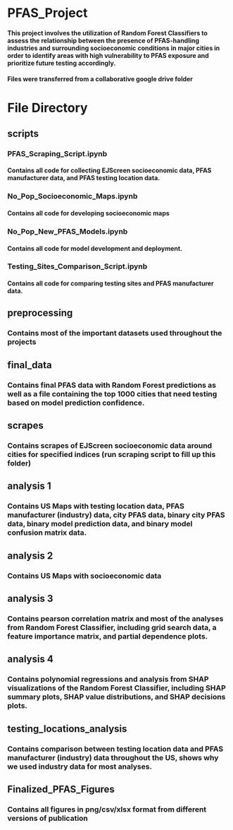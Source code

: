 # PFAS_Project
#### This project involves the utilization of Random Forest Classifiers to assess the relationship between the presence of PFAS-handling industries and surrounding socioeconomic conditions in major cities in order to identify areas with high vulnerability to PFAS exposure and prioritize future testing accordingly. 
#### Files were transferred from a collaborative google drive folder

# File Directory
## scripts
### PFAS_Scraping_Script.ipynb 
#### Contains all code for collecting EJScreen socioeconomic data, PFAS manufacturer data, and PFAS testing location data.

### No_Pop_Socioeconomic_Maps.ipynb 
#### Contains all code for developing socioeconomic maps

### No_Pop_New_PFAS_Models.ipynb 
#### Contains all code for model development and deployment.

### Testing_Sites_Comparison_Script.ipynb
#### Contains all code for comparing testing sites and PFAS manufacturer data.

## preprocessing
### Contains most of the important datasets used throughout the projects

## final_data
### Contains final PFAS data with Random Forest predictions as well as a file containing the top 1000 cities that need testing based on model prediction confidence.

## scrapes
### Contains scrapes of EJScreen socioeconomic data around cities for specified indices (run scraping script to fill up this folder)

## analysis 1
### Contains US Maps with testing location data, PFAS manufacturer (industry) data, city PFAS data, binary city PFAS data, binary model prediction data, and binary model confusion matrix data.

## analysis 2
### Contains US Maps with socioeconomic data

## analysis 3
### Contains pearson correlation matrix and most of the analyses from Random Forest Classifier, including grid search data, a feature importance matrix, and partial dependence plots.

## analysis 4
### Contains polynomial regressions and analysis from SHAP visualizations of the Random Forest Classifier, including SHAP summary plots, SHAP value distributions, and SHAP decisions plots. 

## testing_locations_analysis
### Contains comparison between testing location data and PFAS manufacturer (industry) data throughout the US, shows why we used industry data for most analyses.

## Finalized_PFAS_Figures
### Contains all figures in png/csv/xlsx format from different versions of publication
